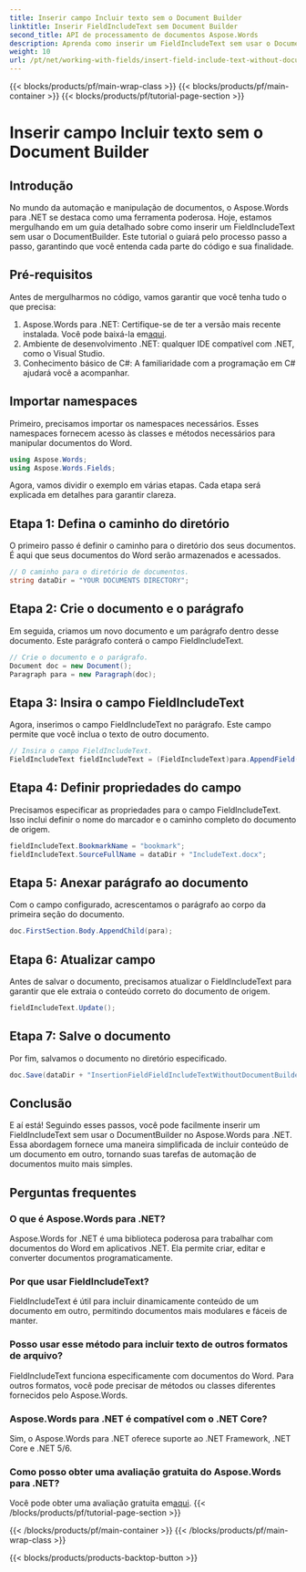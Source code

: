 ```yaml
---
title: Inserir campo Incluir texto sem o Document Builder
linktitle: Inserir FieldIncludeText sem Document Builder
second_title: API de processamento de documentos Aspose.Words
description: Aprenda como inserir um FieldIncludeText sem usar o DocumentBuilder no Aspose.Words para .NET com nosso guia detalhado passo a passo.
weight: 10
url: /pt/net/working-with-fields/insert-field-include-text-without-document-builder/
---
```


{{< blocks/products/pf/main-wrap-class >}}
{{< blocks/products/pf/main-container >}}
{{< blocks/products/pf/tutorial-page-section >}}

# Inserir campo Incluir texto sem o Document Builder

## Introdução

No mundo da automação e manipulação de documentos, o Aspose.Words para .NET se destaca como uma ferramenta poderosa. Hoje, estamos mergulhando em um guia detalhado sobre como inserir um FieldIncludeText sem usar o DocumentBuilder. Este tutorial o guiará pelo processo passo a passo, garantindo que você entenda cada parte do código e sua finalidade.

## Pré-requisitos

Antes de mergulharmos no código, vamos garantir que você tenha tudo o que precisa:

1.  Aspose.Words para .NET: Certifique-se de ter a versão mais recente instalada. Você pode baixá-la em[aqui](https://releases.aspose.com/words/net/).
2. Ambiente de desenvolvimento .NET: qualquer IDE compatível com .NET, como o Visual Studio.
3. Conhecimento básico de C#: A familiaridade com a programação em C# ajudará você a acompanhar.

## Importar namespaces

Primeiro, precisamos importar os namespaces necessários. Esses namespaces fornecem acesso às classes e métodos necessários para manipular documentos do Word.

```csharp
using Aspose.Words;
using Aspose.Words.Fields;
```

Agora, vamos dividir o exemplo em várias etapas. Cada etapa será explicada em detalhes para garantir clareza.

## Etapa 1: Defina o caminho do diretório

O primeiro passo é definir o caminho para o diretório dos seus documentos. É aqui que seus documentos do Word serão armazenados e acessados.

```csharp
// O caminho para o diretório de documentos.
string dataDir = "YOUR DOCUMENTS DIRECTORY";
```

## Etapa 2: Crie o documento e o parágrafo

Em seguida, criamos um novo documento e um parágrafo dentro desse documento. Este parágrafo conterá o campo FieldIncludeText.

```csharp
// Crie o documento e o parágrafo.
Document doc = new Document();
Paragraph para = new Paragraph(doc);
```

## Etapa 3: Insira o campo FieldIncludeText

Agora, inserimos o campo FieldIncludeText no parágrafo. Este campo permite que você inclua o texto de outro documento.

```csharp
// Insira o campo FieldIncludeText.
FieldIncludeText fieldIncludeText = (FieldIncludeText)para.AppendField(FieldType.FieldIncludeText, false);
```

## Etapa 4: Definir propriedades do campo

Precisamos especificar as propriedades para o campo FieldIncludeText. Isso inclui definir o nome do marcador e o caminho completo do documento de origem.

```csharp
fieldIncludeText.BookmarkName = "bookmark";
fieldIncludeText.SourceFullName = dataDir + "IncludeText.docx";
```

## Etapa 5: Anexar parágrafo ao documento

Com o campo configurado, acrescentamos o parágrafo ao corpo da primeira seção do documento.

```csharp
doc.FirstSection.Body.AppendChild(para);
```

## Etapa 6: Atualizar campo

Antes de salvar o documento, precisamos atualizar o FieldIncludeText para garantir que ele extraia o conteúdo correto do documento de origem.

```csharp
fieldIncludeText.Update();
```

## Etapa 7: Salve o documento

Por fim, salvamos o documento no diretório especificado.

```csharp
doc.Save(dataDir + "InsertionFieldFieldIncludeTextWithoutDocumentBuilder.docx");
```

## Conclusão

E aí está! Seguindo esses passos, você pode facilmente inserir um FieldIncludeText sem usar o DocumentBuilder no Aspose.Words para .NET. Essa abordagem fornece uma maneira simplificada de incluir conteúdo de um documento em outro, tornando suas tarefas de automação de documentos muito mais simples.

## Perguntas frequentes

### O que é Aspose.Words para .NET?  
Aspose.Words for .NET é uma biblioteca poderosa para trabalhar com documentos do Word em aplicativos .NET. Ela permite criar, editar e converter documentos programaticamente.

### Por que usar FieldIncludeText?  
FieldIncludeText é útil para incluir dinamicamente conteúdo de um documento em outro, permitindo documentos mais modulares e fáceis de manter.

### Posso usar esse método para incluir texto de outros formatos de arquivo?  
FieldIncludeText funciona especificamente com documentos do Word. Para outros formatos, você pode precisar de métodos ou classes diferentes fornecidos pelo Aspose.Words.

### Aspose.Words para .NET é compatível com o .NET Core?  
Sim, o Aspose.Words para .NET oferece suporte ao .NET Framework, .NET Core e .NET 5/6.

### Como posso obter uma avaliação gratuita do Aspose.Words para .NET?  
 Você pode obter uma avaliação gratuita em[aqui](https://releases.aspose.com/).
{{< /blocks/products/pf/tutorial-page-section >}}

{{< /blocks/products/pf/main-container >}}
{{< /blocks/products/pf/main-wrap-class >}}

{{< blocks/products/products-backtop-button >}}
